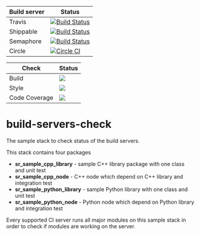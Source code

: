 | Build server  | Status |
|---------------|--------|
| Travis | [![Build Status](https://travis-ci.org/shadow-robot/build-servers-check.svg)](https://travis-ci.org/shadow-robot/build-servers-check) |
| Shippable | [![Build Status](https://api.shippable.com/projects/55ba073fedd7f2c0528ca1a8/badge?branchName=indigo-devel)](https://app.shippable.com/projects/55ba073fedd7f2c0528ca1a8/builds/latest) |
| Semaphore | [![Build Status](https://semaphoreci.com/api/v1/projects/3d9a5e21-cb5b-4fae-a942-93e6515682cb/571657/shields_badge.svg)](https://semaphoreci.com/shadow-robot/build-servers-check) |
| Circle | [![Circle CI](https://circleci.com/gh/shadow-robot/build-servers-check.svg?style=shield)](https://circleci.com/gh/shadow-robot/build-servers-check)

Check | Status
---|---
Build|[<img src="https://codebuild.eu-west-2.amazonaws.com/badges?uuid=eyJlbmNyeXB0ZWREYXRhIjoiM3YyeVMvOU5FMlVqaE9adGpUNnFsN3RFaVJQNmlwSDZBUElyS1Z2TVNGcHFhamZHMk9QSWhsTlZaamdHN0xLMDBaM2VpUk9jOHZwY0h3NnJtSlJSOHBnPSIsIml2UGFyYW1ldGVyU3BlYyI6ImoxQ2NlUDBXU0E2R1lJSWciLCJtYXRlcmlhbFNldFNlcmlhbCI6MX0%3D&branch=kinetic-devel"/>](https://eu-west-2.console.aws.amazon.com/codesuite/codebuild/projects/auto_build-servers-check_kinetic-devel_install_check/)
Style|[<img src="https://codebuild.eu-west-2.amazonaws.com/badges?uuid=eyJlbmNyeXB0ZWREYXRhIjoicUhacEJGTzZpZVdrWm45WlJXVDZkU0lJUlZYK2p6aDhQUldkL25ZbkFsR3cxZkY2UFhvRHZmUmhTZzFGSXloazNLWS9rcE5jVHV4UEhMNG5rVjZKTnVjPSIsIml2UGFyYW1ldGVyU3BlYyI6Ijh2UGJRUy85OHY1V0k4T1IiLCJtYXRlcmlhbFNldFNlcmlhbCI6MX0%3D&branch=kinetic-devel"/>](https://eu-west-2.console.aws.amazon.com/codesuite/codebuild/projects/auto_build-servers-check_kinetic-devel_style_check/)
Code Coverage|[<img src="https://codebuild.eu-west-2.amazonaws.com/badges?uuid=eyJlbmNyeXB0ZWREYXRhIjoiMCtQcEtOdnh2WTJMUzhpOGJiZ01nekVBNTM1TEpuTTlJQlo2UlFCMFVkclVVWU84ejhvK25sakhQTTN1c1VaV0F0Wk1rQ3lEcjE0V2RrK2ZKOXIvRVZzPSIsIml2UGFyYW1ldGVyU3BlYyI6IncwejZmLzZqNTBFR1QyRjEiLCJtYXRlcmlhbFNldFNlcmlhbCI6MX0%3D&branch=kinetic-devel"/>](https://eu-west-2.console.aws.amazon.com/codesuite/codebuild/projects/auto_build-servers-check_kinetic-devel_code_coverage/)


# build-servers-check

The sample stack to check status of the build servers.

This stack contains four packages

 * **sr_sample_cpp_library** - sample C++ library package with one class and unit test
 * **sr_sample_cpp_node** - C++ node which depend on C++ library and integration test 
 * **sr_sample_python_library** - sample Python library with one class and unit test
 * **sr_sample_python_node** - Python node which depend on Python library and integration test
  
Every supported CI server runs all major modules on this sample stack in order to check if modules are working on the server.
